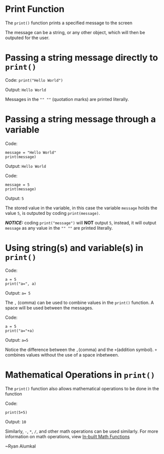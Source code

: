 # Print Function 

The `print()` function prints a specified message to the screen

The message can be a string, or any other object, which will then be outputed for the user.

# Passing a string message directly to `print()`

Code: `print("Hello World")`

Output: `Hello World`
 
Messages in the `"" ""` (quotation marks) are printed literally.

# Passing a string message through a variable

Code: 
```
message = "Hello World"
print(message)
```
Output: `Hello World`

Code: 
```
message = 5
print(message)
```
Output: `5` 

The stored value in the variable, in this case the variable `message` holds the value `5`, is outputed by coding `print(message)`.

***NOTICE:*** coding `print("message")` will **NOT** output `5`, instead, it will output `message` as any value in the `"" ""` are printed literally.

# Using **string(s)** and **variable(s)** in `print()`

Code: 
```
a = 5 
print("a=", a)
```

Output: `a= 5`

The `,` (comma) can be used to combine values in the `print()` function. A space will be used between the messages.

Code: 
```
a = 5
print("a="+a)
```

Output: `a=5`

Notice the difference between the `,`(comma) and the `+`(addition symbol). `+`  combines values without the use of a space inbetween.

# Mathematical Operations in `print()`

The `print()` function also allows mathematical operations to be done in the function

Code:
```
print(5+5)
```
Output: `10`

Similarly, `-`, `*`, `/`, and other math operations can be used similarly. For more information on math operations, view [In-built Math Functions](./2-inbuilt-math-functions.md)

~Ryan Alumkal
